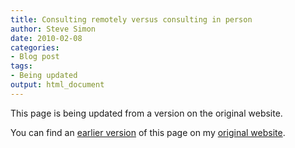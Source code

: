 ```yaml
---
title: Consulting remotely versus consulting in person
author: Steve Simon
date: 2010-02-08
categories:
- Blog post
tags:
- Being updated
output: html_document
---
```


This page is being updated from a version on the original website.

<!---More--->

You can find an [earlier version](http://www.pmean.com/10/ConsultingRemotely.html) of this page on my [original website](http://www.pmean.com/original_site.html).

